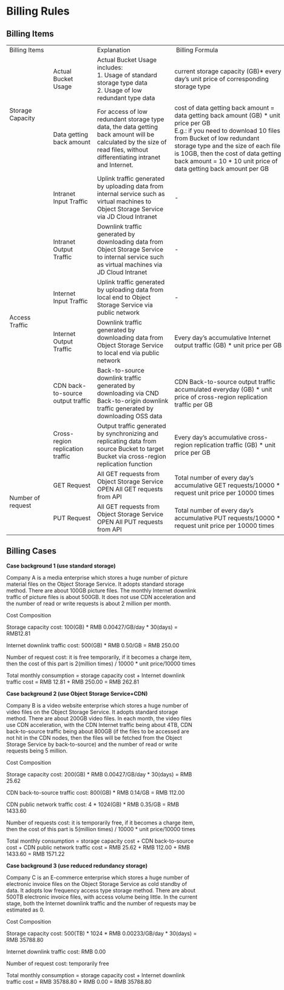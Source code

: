 # Billing Rules

## Billing Items

<table border=0 cellpadding=0 cellspacing=0 width=840 style='border-collapse:
 collapse;table-layout:fixed;width:632pt'>
 <col class=xl65 width=110 style='mso-width-source:userset;mso-width-alt:3520;
 width:83pt'>
 <col class=xl65 width=106 style='mso-width-source:userset;mso-width-alt:3392;
 width:80pt'>
 <col class=xl65 width=216 style='mso-width-source:userset;mso-width-alt:6912;
 width:162pt'>
 <col class=xl65 width=339 style='mso-width-source:userset;mso-width-alt:10858;
 width:255pt'>
 <col class=xl65 width=69 style='width:52pt'>
 <tr height=19 style='height:14.0pt'>
  <td colspan=2 height=19 class=xl66 width=216 style='height:14.0pt;width:163pt'>Billing Items</td>
  <td class=xl66 width=216 style='border-left:none;width:162pt'>Explanation</td>
  <td class=xl66 width=339 style='border-left:none;width:255pt'><span
  style='mso-spacerun:yes'>&nbsp;</span>Billing Formula</td>
  <td class=xl66 width=69 style='border-left:none;width:52pt'><span
  style='mso-spacerun:yes'>&nbsp;</span>Description</td>
 </tr>
 <tr height=56 style='height:42.0pt'>
  <td rowspan=2 height=131 class=xl67 width=110 style='height:98.0pt;
  border-top:none;width:83pt'><span style='font-variant-ligatures: normal;
  font-variant-caps: normal;orphans: 2;text-align:start;widows: 2;-webkit-text-stroke-width: 0px;
  text-decoration-style: initial;text-decoration-color: initial'>Storage Capacity</span></td>
  <td class=xl68 width=106 style='border-top:none;border-left:none;width:80pt'><span
  style='font-variant-ligatures: normal;font-variant-caps: normal;orphans: 2;
  text-align:start;widows: 2;-webkit-text-stroke-width: 0px;text-decoration-style: initial;
  text-decoration-color: initial'>Actual Bucket Usage</span></td>
  <td class=xl69 width=216 style='border-top:none;border-left:none;width:162pt'>Actual Bucket Usage includes:<br>
    1. Usage of standard storage type data<br>
    2. Usage of low redundant type data</td>
  <td class=xl68 width=339 style='border-top:none;border-left:none;width:255pt'><span
  style='font-variant-ligatures: normal;font-variant-caps: normal;orphans: 2;
  text-align:start;widows: 2;-webkit-text-stroke-width: 0px;text-decoration-style: initial;
  text-decoration-color: initial'>current storage capacity (GB)* every day’s unit price of corresponding storage type</span></td>
  <td class=xl70 width=69 style='border-top:none;border-left:none;width:52pt'><span
  style='font-variant-ligatures: normal;font-variant-caps: normal;orphans: 2;
  text-align:start;widows: 2;-webkit-text-stroke-width: 0px;text-decoration-style: initial;
  text-decoration-color: initial'>See Price Overview for specific prices</span></td>
 </tr>
 <tr height=75 style='height:56.0pt'>
  <td height=75 class=xl68 width=106 style='height:56.0pt;border-top:none;
  border-left:none;width:80pt'><span style='font-variant-ligatures: normal;
  font-variant-caps: normal;orphans: 2;text-align:start;widows: 2;-webkit-text-stroke-width: 0px;
  text-decoration-style: initial;text-decoration-color: initial'>Data getting back amount</span></td>
  <td class=xl71 width=216 style='border-top:none;border-left:none;width:162pt'><span
  style='font-variant-ligatures: normal;font-variant-caps: normal;orphans: 2;
  text-align:start;widows: 2;-webkit-text-stroke-width: 0px;text-decoration-style: initial;
  text-decoration-color: initial'>For access of low redundant storage type data, the data getting back amount will be calculated by the size of read files, without differentiating intranet and Internet. </span></td>
  <td class=xl69 width=339 style='border-top:none;border-left:none;width:255pt'>cost of data getting back amount
  = data getting back amount (GB) * unit price per GB<br>
    E.g.: if you need to download 10 files from Bucket of low redundant storage type and the size of each file is 10GB, then the cost of data getting back amount = 10 * 10 unit price of data getting back amount per GB</td>
  <td class=xl72 width=69 style='border-top:none;border-left:none;width:52pt'>It is free now</td>
 </tr>
 <tr height=56 style='height:42.0pt'>
  <td rowspan=6 height=317 class=xl67 width=110 style='height:238.0pt;
  border-top:none;width:83pt'><span style='font-variant-ligatures: normal;
  font-variant-caps: normal;orphans: 2;text-align:start;widows: 2;-webkit-text-stroke-width: 0px;
  text-decoration-style: initial;text-decoration-color: initial'>Access Traffic</span></td>
  <td class=xl73 width=106 style='border-top:none;border-left:none;width:80pt'>Intranet Input Traffic</td>
  <td class=xl73 width=216 style='border-top:none;border-left:none;width:162pt'>Uplink traffic generated by uploading data from internal service such as virtual machines to Object Storage Service via JD Cloud Intranet</td>
  <td class=xl73 width=339 style='border-top:none;border-left:none;width:255pt'>-</td>
  <td class=xl74 width=69 style='border-top:none;border-left:none;width:52pt'>Free</td>
 </tr>
 <tr height=56 style='height:42.0pt'>
  <td height=56 class=xl73 width=106 style='height:42.0pt;border-top:none;
  border-left:none;width:80pt'>Intranet Output Traffic</td>
  <td class=xl73 width=216 style='border-top:none;border-left:none;width:162pt'>Downlink traffic generated by downloading data from Object Storage Service to internal service such as virtual machines via JD Cloud Intranet</td>
  <td class=xl73 width=339 style='border-top:none;border-left:none;width:255pt'>-</td>
  <td class=xl74 width=69 style='border-top:none;border-left:none;width:52pt'>Free</td>
 </tr>
 <tr height=37 style='height:28.0pt'>
  <td height=37 class=xl73 width=106 style='height:28.0pt;border-top:none;
  border-left:none;width:80pt'>Internet Input Traffic</td>
  <td class=xl73 width=216 style='border-top:none;border-left:none;width:162pt'>Uplink traffic generated by uploading data from local end to Object Storage Service via public network</td>
  <td class=xl73 width=339 style='border-top:none;border-left:none;width:255pt'>-</td>
  <td class=xl74 width=69 style='border-top:none;border-left:none;width:52pt'>Free</td>
 </tr>
 <tr height=56 style='height:42.0pt'>
  <td height=56 class=xl73 width=106 style='height:42.0pt;border-top:none;
  border-left:none;width:80pt'>Internet Output Traffic</td>
  <td class=xl73 width=216 style='border-top:none;border-left:none;width:162pt'>Downlink traffic generated by downloading data from Object Storage Service to local end via public network</td>
  <td class=xl73 width=339 style='border-top:none;border-left:none;width:255pt'>Every day’s accumulative Internet output traffic (GB)
  * unit price per GB</td>
  <td class=xl74 width=69 style='border-top:none;border-left:none;width:52pt'>See Price Overview for specific prices</td>
 </tr>
 <tr height=56 style='height:42.0pt'>
  <td height=56 class=xl73 width=106 style='height:42.0pt;border-top:none;
  border-left:none;width:80pt'>CDN back-to-source output traffic</td>
  <td class=xl73 width=216 style='border-top:none;border-left:none;width:162pt'>Back-to-source downlink traffic generated by downloading via CND
  Back-to-origin downlink traffic generated by downloading OSS data</td>
  <td class=xl73 width=339 style='border-top:none;border-left:none;width:255pt'>CDN Back-to-source output traffic
  accumulated everyday (GB) * unit price of cross-region replication traffic per GB</td>
  <td class=xl74 width=69 style='border-top:none;border-left:none;width:52pt'>See Price Overview for specific prices</td>
 </tr>
 <tr height=56 style='height:42.0pt'>
  <td height=56 class=xl73 width=106 style='height:42.0pt;border-top:none;
  border-left:none;width:80pt'>Cross-region replication traffic</td>
  <td class=xl73 width=216 style='border-top:none;border-left:none;width:162pt'>Output traffic generated by synchronizing and replicating data from source
  Bucket to target Bucket via cross-region replication function</td>
  <td class=xl73 width=339 style='border-top:none;border-left:none;width:255pt'>Every day’s accumulative cross-region replication traffic (GB)
  * unit price per GB</td>
  <td class=xl74 width=69 style='border-top:none;border-left:none;width:52pt'>It is free now</td>
 </tr>
 <tr height=37 style='height:28.0pt'>
  <td rowspan=2 height=74 class=xl66 width=110 style='height:56.0pt;border-top:
  none;width:83pt'>Number of request</td>
  <td class=xl73 width=106 style='border-top:none;border-left:none;width:80pt'>GET Request</td>
  <td class=xl73 width=216 style='border-top:none;border-left:none;width:162pt'>All GET requests from Object Storage Service OPEN
  All GET requests from API</td>
  <td class=xl73 width=339 style='border-top:none;border-left:none;width:255pt'>Total number of every day’s accumulative GET requests/10000
  * request unit price per 10000 times</td>
  <td class=xl74 width=69 style='border-top:none;border-left:none;width:52pt'>It is free now</td>
 </tr>
 <tr height=37 style='height:28.0pt'>
  <td height=37 class=xl73 width=106 style='height:28.0pt;border-top:none;
  border-left:none;width:80pt'>PUT Request</td>
  <td class=xl73 width=216 style='border-top:none;border-left:none;width:162pt'>All GET requests from Object Storage Service OPEN
  All PUT requests from API</td>
  <td class=xl73 width=339 style='border-top:none;border-left:none;width:255pt'>Total number of every day’s accumulative PUT requests/10000
  * request unit price per 10000 times</td>
  <td class=xl74 width=69 style='border-top:none;border-left:none;width:52pt'>It is free now</td>
 </tr>
</table>

## Billing Cases

**Case background 1 (use standard storage)**

Company A is a media enterprise which stores a huge number of picture material files on the Object Storage Service. It adopts standard storage method. There are about 100GB picture files. The monthly Internet downlink traffic of picture files is about 500GB. It does not use CDN acceleration and the number of read or write requests is about 2 million per month.

Cost Composition

Storage capacity cost: 100(GB) * RMB 0.00427/GB/day * 30(days) = RMB12.81

Internet downlink traffic cost: 500(GB) * RMB 0.50/GB = RMB 250.00

Number of request cost: it is free temporarily, if it becomes a charge item, then the cost of this part is 2(million times) / 10000 * unit price/10000 times

Total monthly consumption = storage capacity cost + Internet downlink traffic cost = RMB 12.81 + RMB 250.00 = RMB 262.81

**Case background 2 (use Object Storage Service+CDN)**

Company B is a video website enterprise which stores a huge number of video files on the Object Storage Service. It adopts standard storage method. There are about 200GB video files. In each month, the video files use CDN acceleration, with the CDN Internet traffic being about 4TB, CDN back-to-source traffic being about 800GB (if the files to be accessed are not hit in the CDN nodes, then the files will be fetched from the Object Storage Service by back-to-source) and the number of read or write requests being 5 million.

Cost Composition

Storage capacity cost: 200(GB) * RMB 0.00427/GB/day * 30(days) = RMB 25.62

CDN back-to-source traffic cost: 800(GB) * RMB 0.14/GB = RMB 112.00

CDN public network traffic cost: 4 * 1024(GB) * RMB 0.35/GB = RMB 1433.60

Number of requests cost: it is temporarily free, if it becomes a charge item, then the cost of this part is 5(million times) / 10000  * unit price/10000 times

Total monthly consumption = storage capacity cost + CDN back-to-source cost + CDN public network traffic cost = RMB 25.62 + RMB 112.00 + RMB 1433.60 = RMB 1571.22

**Case background 3 (use reduced redundancy storage)**

Company C is an E-commerce enterprise which stores a huge number of electronic invoice files on the Object Storage Service as cold standby of data. It adopts low frequency access type storage method. There are about 500TB electronic invoice files, with access volume being little. In the current stage, both the Internet downlink traffic and the number of requests may be estimated as 0.

Cost Composition

Storage capacity cost: 500(TB) * 1024 *  RMB 0.00233/GB/day * 30(days) = RMB 35788.80

Internet downlink traffic cost: RMB 0.00

Number of request cost: temporarily free

Total monthly consumption = storage capacity cost + Internet downlink traffic cost = RMB 35788.80 + RMB 0.00 = RMB 35788.80

